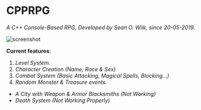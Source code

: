# CPPRPG

<i>A C++ Console-Based RPG, Developed by Sean O. Wiik, since 20-05-2019.</i>


![screenshot](https://i.imgur.com/rAQWDy6.png)




<b>Current features</b>:
  1. <i>Level System.</i>
  2. <i>Character Creation (Name, Race & Sex)</i>
  3. <i>Combat System (Basic Attacking, Magical Spells, Blocking...)</i>
  4. <i>Random Monster & Treasure events.</i>
  
  + <i>A City with Weapon & Armor Blacksmiths (Not Working)</i>
  + <i>Death System (Not Working Properly)</i>
  
